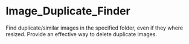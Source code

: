 # Image_Duplicate_Finder
Find duplicate/similar images in the specified folder, even if they where resized. Provide an effective way to delete duplicate images.
